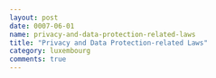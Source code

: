 ```yaml
---
layout: post
date: 0007-06-01
name: privacy-and-data-protection-related-laws
title: "Privacy and Data Protection-related Laws"
category: luxembourg
comments: true
---
```



